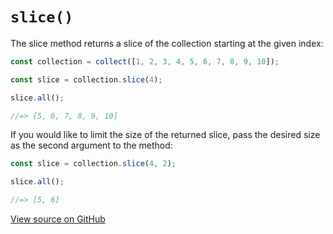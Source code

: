 # `slice()`

The slice method returns a slice of the collection starting at the given index:

```js
const collection = collect([1, 2, 3, 4, 5, 6, 7, 8, 9, 10]);

const slice = collection.slice(4);

slice.all();

//=> [5, 6, 7, 8, 9, 10]
```

If you would like to limit the size of the returned slice, pass the desired size as the second argument to the method:

```js
const slice = collection.slice(4, 2);

slice.all();

//=> [5, 6]
```




[View source on GitHub](https://github.com/ecrmnn/collect.js/blob/master/src/methods/slice.js)